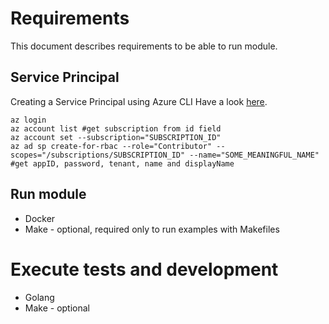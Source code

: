 # Requirements

This document describes requirements to be able to run module. 

## Service Principal

Creating a Service Principal using Azure CLI
Have a look [here](https://www.terraform.io/docs/providers/azurerm/guides/service_principal_client_secret.html).

```shell
az login
az account list #get subscription from id field
az account set --subscription="SUBSCRIPTION_ID"
az ad sp create-for-rbac --role="Contributor" --scopes="/subscriptions/SUBSCRIPTION_ID" --name="SOME_MEANINGFUL_NAME" #get appID, password, tenant, name and displayName
```

## Run module

* Docker
* Make - optional, required only to run examples with Makefiles

# Execute tests and development

* Golang
* Make - optional
